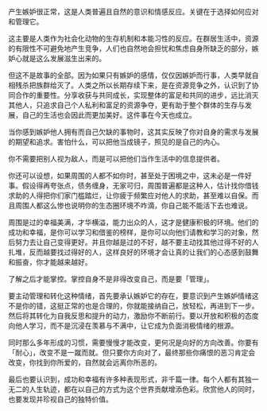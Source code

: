 产生嫉妒很正常，这是人类普遍且自然的意识和情感反应。关键在于选择如何应对和管理它。

这主要是人类作为社会化动物的生存机制和本能习性的反应。在群居生活中，资源的有限性不可避免地产生竞争，人们也自然地会担忧和焦虑自身所缺乏的部分，嫉妒心就是这么发展滋生出来的。

但这不是故事的全部。因为如果只有嫉妒的感情，仅仅因嫉妒而行事，人类早就自相残杀把族群给灭了。人类之所以长期存续下来，是在资源竞争之外，认识到了协同合作的重要性。分享收获与共同成长，实现整体的富足和共同的进步，远比消灭其他人，只追求自己个人私利和富足的资源争夺，更有助于整个群体的生存与发展，自己的生活也会因此而更加美好。这件事在今天也成立。

当你感到嫉妒他人拥有而自己欠缺的事物时，这其实反映了你对自身的需求与发展的期望和追求。害怕什么，可以把他当成镜子，照见的是自己的内心。

你不需要把别人视为敌人，而是可以把他们当作生活中的信息提供者。

你还可以设想，如果周围的人都不如你时，甚至处于困境之中，这未必是一件好事。假设得再夸张点，债务缠身，无家可归，周围普遍都是这种人，估计找你借钱求助的人得把你们家门槛踏烂，让你疲于频繁应对他人的求助，甚至难以自保。而且周围人都这么惨也说明你的生态圈环境不咋滴，你自己能不能活下去也难说。

周围是过的幸福美满，才华横溢，能力出众的人，这才是健康积极的环境。他们的成功和幸福，是你可以学习和借鉴的榜样，是你可以向他们请教和学习的对象，然后努力去让自己变得更好。并且你越是过的不好，越不要主动找其他过得不好的人扎堆，反而越要找过得好的人，这样良好的环境才会让真的让我们的心态感到鼓舞和振奋，你才能越来越好。

了解之后才能掌控。掌控自身不是非得改变自己，而是要「管理」。

要主动管理和转化这种情绪，首先要承认嫉妒它的存在，要意识到产生嫉妒情绪这不是你的错，这挺正常的也是合理的，你就能接纳自己，放轻松，再进到下一步。然后将其转化为自我反思和提升的动力，激励你不断前行。要以开放和积极的态度向他人学习，而不是沉浸在羡慕与不满中，让它成为负面消极情绪的根源。

同时那么多年形成的习惯，需要慢慢才能改变，更何况是向好的方向改善。你要有「耐心」，改变不是一蹴而就。但只要你方向对了，最终那些你痛恨的恶习肯定会改变，你找到你所爱的，自然就会远离你所恶的。

最后也要认识到，成功和幸福有许多种表现形式，非千篇一律。每个人都有其独一无二的人生轨迹，都在以自己的方式为这个世界贡献增添色彩。欣赏他人的同时，也要发现并珍视自己的独特价值。
